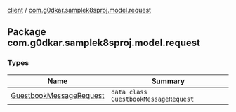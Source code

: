 [client](../index.md) / [com.g0dkar.samplek8sproj.model.request](./index.md)

## Package com.g0dkar.samplek8sproj.model.request

### Types

| Name | Summary |
|---|---|
| [GuestbookMessageRequest](-guestbook-message-request/index.md) | `data class GuestbookMessageRequest` |
